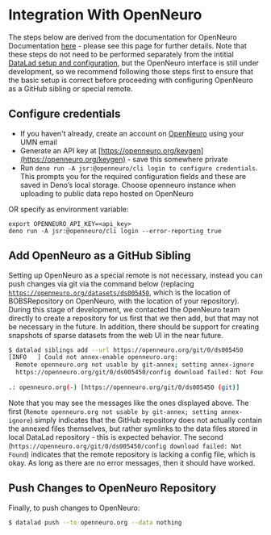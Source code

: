 # Integration With OpenNeuro

The steps below are derived from the documentation for OpenNeuro Documentation [here](https://docs.openneuro.org/#openneuro-documentation) - please see this page for further details. Note that these steps do not need to be performed separately from the intitial [DataLad setup and configuration](datalad-init.md), but the OpenNeuro interface is still under development, so we recommend following those steps first to ensure that the basic setup is correct before proceeding with configuring OpenNeuro as a GitHub sibling or special remote.

## Configure credentials

- If you haven't already, create an account on [OpenNeuro](https://openneuro.org/) using your UMN email
- Generate an API key at [https://openneuro.org/keygen](https://openneuro.org/keygen) - save this somewhere private
- Run `deno run -A jsr:@openneuro/cli login to configure credentials`. This prompts you for the required configuration fields and these are saved in Deno’s local storage. Choose openneuro instance when uploading to public data repo hosted on OpenNeuro

OR specify as environment variable:

```
export OPENNEURO_API_KEY=<api_key>
deno run -A jsr:@openneuro/cli login --error-reporting true
```

## Add OpenNeuro as a GitHub Sibling
Setting up OpenNeuro as a special remote is not necessary, instead you can push changes via git via the command below (replacing [`https://openneuro.org/datasets/ds005450`](https://openneuro.org/datasets/ds005450), which is the location of BOBSRepository on OpenNeuro, with the location of your repository). During this stage of development, we contacted the OpenNeuro team directly to create a repository for us first that we then add, but that may not be necessary in the future. In addition, there should be support for creating snapshots of sparse datasets from the web UI in the near future.

```bash
$ datalad siblings add --url https://openneuro.org/git/0/ds005450
[INFO   ] Could not annex-enable openneuro.org:   
  Remote openneuro.org not usable by git-annex; setting annex-ignore
  https://openneuro.org/git/0/ds005450/config download failed: Not Found
 
.: openneuro.org(-) [https://openneuro.org/git/0/ds005450 (git)]
```
Note that you may see the messages like the ones displayed above. The first (`Remote openneuro.org not usable by git-annex; setting annex-ignore`) simply indicates that the GitHub repository does not actually contain the annexed files themselves, but rather symlinks to the data files stored in local DataLad repository - this is expected behavior. The second (`https://openneuro.org/git/0/ds005450/config download failed: Not Found`) indicates that the remote repository is lacking a config file, which is okay. As long as there are no error messages, then it should have worked.

## Push Changes to OpenNeuro Repository
Finally, to push changes to OpenNeuro:
```bash
$ datalad push --to openneuro.org --data nothing
```